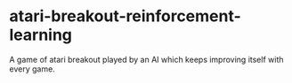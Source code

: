 # atari-breakout-reinforcement-learning
A game of atari breakout played by an AI which keeps improving itself with every game.
